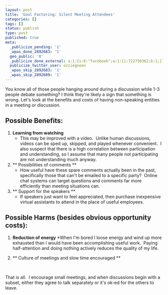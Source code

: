 ```yaml
---
layout: post
title: 'Goal Factoring: Silent Meeting Attendees'
categories: []
tags: []
status: publish
type: post
published: true
meta:
  _publicize_pending: '1'
  _wpas_done_2892683: '1'
  geo_public: '0'
  _publicize_done_external: a:1:{s:8:"facebook";a:1:{i:722750362;b:1;}}
  publicize_twitter_user: ozziegooen
  _wpas_skip_2892683: '1'
  _wpas_skip_2892689: '1'
---
```


You know all of those people hanging around during a discussion while 1-3 people debate something? I think they're likely a sign that something is wrong. Let's look at the benefits and costs of having non-speaking entities in a meeting or discussion. 

## Possible Benefits:

1. **Learning from watching**
    * This may be improved with a video.  Unlike human discussions, videos can be sped up, skipped, and played whenever convenient.  I also suspect that there is a high correlation between participation and understanding, so I assume that many people not participating are not understanding much anyway.
2. ** Possibilities of comments **
    * How useful have these spare comments actually been in the past, specifically those that can't be emailed to a specific party?  Online chat systems can target questions and comments far more efficiently than meeting situations can.
3. ** Support for the speakers **
    * If speakers just want to feel appreciated, then purchase inexpensive virtual assistants to attend in the place of useful employees.

## Possible Harms (besides obvious opportunity costs):

1. **Reduction of energy**
    *When I'm bored I loose energy and wind up more exhausted than I would have been accomplishing useful work.  Paying half-attention and doing nothing actively reduces the quality of my life.

2. ** Culture of meetings and slow time encouraged **  
</br>

That is all.  I encourage small meetings, and when discussions begin with a subset, either they agree to talk separately or it's ok-ed for the others to leave.
